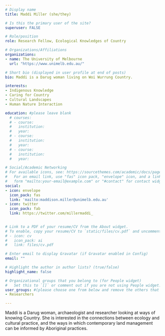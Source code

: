```yaml
---
# Display name
title: Maddi Miller (she/they) 

# Is this the primary user of the site?
superuser: FALSE

# Role/position
role: Research Fellow, Ecological Knowledges of Country

# Organizations/Affiliations
organizations:
- name: The University of Melbourne
  url: "https://www.unimelb.edu.au/"

# Short bio (displayed in user profile at end of posts)
bio: Maddi is a Darug woman living on Woi Wurrung Country. 

interests:
- Indigenous Knowledge 
- Caring for Country 
- Cultural Landscapes
- Human Nature Interaction

education: #please leave blank
  # courses:
  # - course:
  #   institution: 
  #   year:
  # - course:
  #   institution:
  #   year:
  # - course:
  #   institution:
  #   year:

# Social/Academic Networking
# For available icons, see: https://sourcethemes.com/academic/docs/page-builder/#icons
#   For an email link, use "fas" icon pack, "envelope" icon, and a link in the
#   form "mailto:your-email@example.com" or "#contact" for contact widget.
social:
- icon: envelope
  icon_pack: fas
  link: 'mailto:maddison.miller@unimelb.edu.au'
- icon: twitter
  icon_pack: fab
  link: https://twitter.com/millermaddi_

  
# Link to a PDF of your resume/CV from the About widget.
# To enable, copy your resume/CV to `static/files/cv.pdf` and uncomment the lines below.
# - icon: cv
#   icon_pack: ai
#   link: files/cv.pdf

# Enter email to display Gravatar (if Gravatar enabled in Config)
email: ""

# Highlight the author in author lists? (true/false)
highlight_name: false

# Organizational groups that you belong to (for People widget)
#   Set this to `[]` or comment out if you are not using People widget.
user_groups: #(please choose one from below and remove the others that aren't needed)
- Researchers

---
```



Maddi is a Darug woman, archaeologist and researcher looking at ways of knowing Country. She is interested in the connections between ecology and cultural practice, and the ways in which contemporary land management can be informed by Aboriginal practices. 